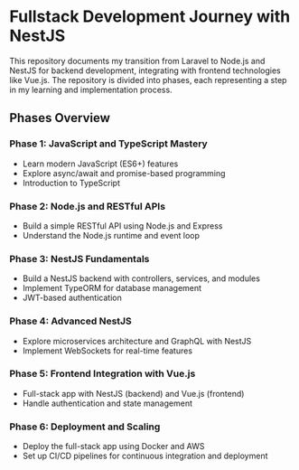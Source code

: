 # Fullstack Development Journey with NestJS

This repository documents my transition from Laravel to Node.js and NestJS for backend development, integrating with frontend technologies like Vue.js. The repository is divided into phases, each representing a step in my learning and implementation process.

## Phases Overview

### Phase 1: JavaScript and TypeScript Mastery
- Learn modern JavaScript (ES6+) features
- Explore async/await and promise-based programming
- Introduction to TypeScript

### Phase 2: Node.js and RESTful APIs
- Build a simple RESTful API using Node.js and Express
- Understand the Node.js runtime and event loop

### Phase 3: NestJS Fundamentals
- Build a NestJS backend with controllers, services, and modules
- Implement TypeORM for database management
- JWT-based authentication

### Phase 4: Advanced NestJS
- Explore microservices architecture and GraphQL with NestJS
- Implement WebSockets for real-time features

### Phase 5: Frontend Integration with Vue.js
- Full-stack app with NestJS (backend) and Vue.js (frontend)
- Handle authentication and state management

### Phase 6: Deployment and Scaling
- Deploy the full-stack app using Docker and AWS
- Set up CI/CD pipelines for continuous integration and deployment

